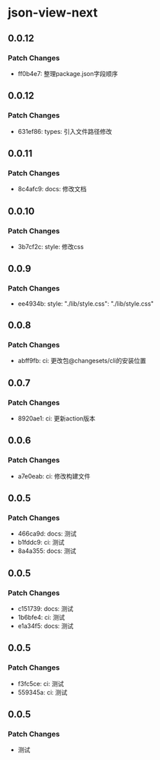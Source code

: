 # json-view-next

## 0.0.12

### Patch Changes

- ff0b4e7: 整理package.json字段顺序

## 0.0.12

### Patch Changes

- 631ef86: types: 引入文件路径修改

## 0.0.11

### Patch Changes

- 8c4afc9: docs: 修改文档

## 0.0.10

### Patch Changes

- 3b7cf2c: style: 修改css

## 0.0.9

### Patch Changes

- ee4934b: style: "./lib/style.css": "./lib/style.css"

## 0.0.8

### Patch Changes

- abff9fb: ci: 更改包@changesets/cli的安装位置

## 0.0.7

### Patch Changes

- 8920ae1: ci: 更新action版本

## 0.0.6

### Patch Changes

- a7e0eab: ci: 修改构建文件

## 0.0.5

### Patch Changes

- 466ca9d: docs: 测试
- b1fddc9: ci: 测试
- 8a4a355: docs: 测试

## 0.0.5

### Patch Changes

- c151739: docs: 测试
- 1b6bfe4: ci: 测试
- e1a34f5: docs: 测试

## 0.0.5

### Patch Changes

- f3fc5ce: ci: 测试
- 559345a: ci: 测试

## 0.0.5

### Patch Changes

- 测试
